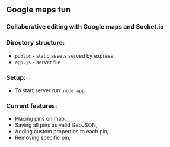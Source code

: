 ## Google maps fun
### Collaborative editing with Google maps and Socket.io

### Directory structure:
- `public` - static assets served by express
- `app.js` - server file

### Setup:
- To start server run: `node app`

### Current features:
- Placing pins on map,
- Saving all pins as valid GeoJSON,
- Adding custom properties to each pin,
- Removing specific pin,

